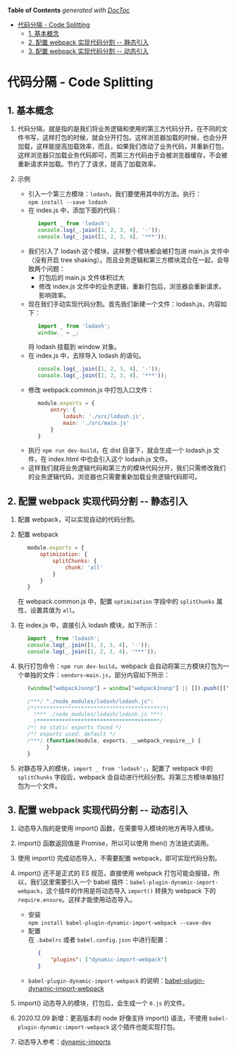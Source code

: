 <!-- START doctoc generated TOC please keep comment here to allow auto update -->
<!-- DON'T EDIT THIS SECTION, INSTEAD RE-RUN doctoc TO UPDATE -->
**Table of Contents**  *generated with [DocToc](https://github.com/thlorenz/doctoc)*

- [代码分隔 - Code Splitting](#%E4%BB%A3%E7%A0%81%E5%88%86%E9%9A%94---code-splitting)
  - [1. 基本概念](#1-%E5%9F%BA%E6%9C%AC%E6%A6%82%E5%BF%B5)
  - [2. 配置 webpack 实现代码分割 -- 静态引入](#2-%E9%85%8D%E7%BD%AE-webpack-%E5%AE%9E%E7%8E%B0%E4%BB%A3%E7%A0%81%E5%88%86%E5%89%B2----%E9%9D%99%E6%80%81%E5%BC%95%E5%85%A5)
  - [3. 配置 webpack 实现代码分割 -- 动态引入](#3-%E9%85%8D%E7%BD%AE-webpack-%E5%AE%9E%E7%8E%B0%E4%BB%A3%E7%A0%81%E5%88%86%E5%89%B2----%E5%8A%A8%E6%80%81%E5%BC%95%E5%85%A5)

<!-- END doctoc generated TOC please keep comment here to allow auto update -->

# 代码分隔 - Code Splitting

## 1. 基本概念

1. 代码分隔，就是指的是我们将业务逻辑和使用的第三方代码分开。在不同的文件书写，这样打包的时候，就会分开打包。这样浏览器加载的时候，也会分开加载，这样能提高加载效率，而且，如果我们改动了业务代码，并重新打包，这样浏览器只加载业务代码即可，而第三方代码由于会被浏览器缓存，不会被重新请求并加载。节约了了请求，提高了加载效率。

2. 示例
   - 引入一个第三方模块：`lodash`，我们要使用其中的方法。执行：  
   `npm install --save lodash`
   - 在 index.js 中，添加下面的代码：
     ```javascript
        import _ from 'lodash';
        console.log(_.join([1, 2, 3, 4], '-'));
        console.log(_.join([1, 2, 3, 4], '***'));
     ```
   - 我们引入了 lodash 这个模块，这样整个模块都会被打包进 main.js 文件中（没有开启 tree shaking）。而且业务逻辑和第三方模块混合在一起，会导致两个问题：
     - 打包后的 main.js 文件体积过大
     - 修改 index.js 文件中的业务逻辑，重新打包后，浏览器会重新请求，影响效率。
   - 现在我们手动实现代码分割。首先我们新建一个文件：lodash.js，内容如下：
     ```javascript
        import _ from 'lodash';
        window._ = _;
     ```
     将 lodash 挂载到 window 对象。
   - 在 index.js 中，去除导入 lodash 的语句。
     ```javascript
        console.log(_.join([1, 2, 3, 4], '-'));
        console.log(_.join([1, 2, 3, 4], '***'));
     ```
   - 修改 webpack.common.js 中打包入口文件：
     ```javascript
        module.exports = {
            entry: {
                lodash: './src/lodash.js',
                main: './src/main.js'
            }
        }
     ```
   - 执行 `npm run dev-build`，在 dist 目录下，就会生成一个 lodash.js 文件，在 index.html 中也会引入这个 lodash.js 文件。
   - 这样我们就将业务逻辑代码和第三方的模块代码分开，我们只需修改我们的业务逻辑代码，浏览器也只需要重新加载业务逻辑代码即可。
   
## 2. 配置 webpack 实现代码分割 -- 静态引入

1. 配置 webpack，可以实现自动的代码分割。

2. 配置 webpack
   ```javascript
      module.exports = {
          optimization: {
              splitChunks: {
                  chunk: 'all'
              }
          }
      }
   ```
   在 webpack.common.js 中，配置 `optimization` 字段中的 `splitChunks` 属性，设置其值为 `all`。
   
3. 在 index.js 中，直接引入 lodash 模块，如下所示：
   ```javascript
      import _ from 'lodash';
      console.log(_.join([1, 2, 3, 4], '-'));
      console.log(_.join([1, 2, 3, 4], '***'));
   ```
4. 执行打包命令：`npm run dev-build`，webpack 会自动将第三方模块打包为一个单独的文件：`vendors~main.js`，部分内容如下所示：
   ```javascript
      (window["webpackJsonp"] = window["webpackJsonp"] || []).push([["vendors~main"],{
      
      /***/ "./node_modules/lodash/lodash.js":
      /*!***************************************!*\
        !*** ./node_modules/lodash/lodash.js ***!
        \***************************************/
      /*! no static exports found */
      /*! exports used: default */
      /***/ (function(module, exports, __webpack_require__) {
            }
      }
   ```
   
5. 对静态导入的模块，`import _ from 'lodash';`，配置了 webpack 中的 `splitChunks` 字段后，webpack 会自动进行代码分割。将第三方模块单独打包为一个文件。

## 3. 配置 webpack 实现代码分割 -- 动态引入

1. 动态导入指的是使用 import() 函数，在需要导入模块的地方再导入模块。

2. import() 函数返回值是 Promise，所以可以使用 then() 方法链式调用。

3. 使用 import() 完成动态导入，不需要配置 webpack，即可实现代码分割。

4. import() 还不是正式的 ES 规范，直接使用 webpack 打包可能会报错，所以，我们这里需要引入一个 babel 插件：`babel-plugin-dynamic-import-webpack`，这个插件的作用是将动态导入 `import()` 转换为 webpack 下的 `require.ensure`。这样才能使用动态导入。
   - 安装  
     `npm install babel-plugin-dynamic-import-webpack --save-dev`
   - 配置  
     在 `.babelrc` 或者 `babel.config.json` 中进行配置：
     ```json
        {
            "plugins": ["dynamic-import-webpack"]
        }
     ```
   - `babel-plugin-dynamic-import-webpack` 的说明：[babel-plugin-dynamic-import-webpack](https://github.com/airbnb/babel-plugin-dynamic-import-webpack#readme)

5. import() 动态导入的模块，打包后，会生成一个 `0.js` 的文件。

6. 2020.12.09 新增：更高版本的 node 好像支持 import() 语法，不使用 `babel-plugin-dynamic-import-webpack` 这个插件也能实现打包。

7. 动态导入参考：[dynamic-imports](https://webpack.js.org/guides/code-splitting/#dynamic-imports)
